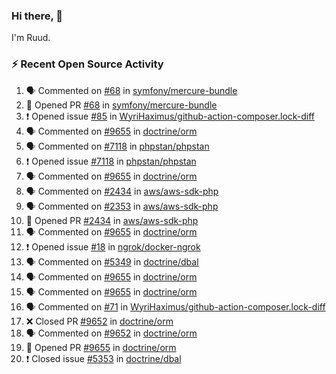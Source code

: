 ### Hi there, 👋

I'm Ruud.
 
### :zap: Recent Open Source Activity

<!--START_SECTION:activity-->
1. 🗣 Commented on [#68](https://github.com/symfony/mercure-bundle/issues/68) in [symfony/mercure-bundle](https://github.com/symfony/mercure-bundle)
2. 💪 Opened PR [#68](https://github.com/symfony/mercure-bundle/pull/68) in [symfony/mercure-bundle](https://github.com/symfony/mercure-bundle)
3. ❗️ Opened issue [#85](https://github.com/WyriHaximus/github-action-composer.lock-diff/issues/85) in [WyriHaximus/github-action-composer.lock-diff](https://github.com/WyriHaximus/github-action-composer.lock-diff)
4. 🗣 Commented on [#9655](https://github.com/doctrine/orm/issues/9655) in [doctrine/orm](https://github.com/doctrine/orm)
5. 🗣 Commented on [#7118](https://github.com/phpstan/phpstan/issues/7118) in [phpstan/phpstan](https://github.com/phpstan/phpstan)
6. ❗️ Opened issue [#7118](https://github.com/phpstan/phpstan/issues/7118) in [phpstan/phpstan](https://github.com/phpstan/phpstan)
7. 🗣 Commented on [#9655](https://github.com/doctrine/orm/issues/9655) in [doctrine/orm](https://github.com/doctrine/orm)
8. 🗣 Commented on [#2434](https://github.com/aws/aws-sdk-php/issues/2434) in [aws/aws-sdk-php](https://github.com/aws/aws-sdk-php)
9. 🗣 Commented on [#2353](https://github.com/aws/aws-sdk-php/issues/2353) in [aws/aws-sdk-php](https://github.com/aws/aws-sdk-php)
10. 💪 Opened PR [#2434](https://github.com/aws/aws-sdk-php/pull/2434) in [aws/aws-sdk-php](https://github.com/aws/aws-sdk-php)
11. 🗣 Commented on [#9655](https://github.com/doctrine/orm/issues/9655) in [doctrine/orm](https://github.com/doctrine/orm)
12. ❗️ Opened issue [#18](https://github.com/ngrok/docker-ngrok/issues/18) in [ngrok/docker-ngrok](https://github.com/ngrok/docker-ngrok)
13. 🗣 Commented on [#5349](https://github.com/doctrine/dbal/issues/5349) in [doctrine/dbal](https://github.com/doctrine/dbal)
14. 🗣 Commented on [#9655](https://github.com/doctrine/orm/issues/9655) in [doctrine/orm](https://github.com/doctrine/orm)
15. 🗣 Commented on [#9655](https://github.com/doctrine/orm/issues/9655) in [doctrine/orm](https://github.com/doctrine/orm)
16. 🗣 Commented on [#71](https://github.com/WyriHaximus/github-action-composer.lock-diff/issues/71) in [WyriHaximus/github-action-composer.lock-diff](https://github.com/WyriHaximus/github-action-composer.lock-diff)
17. ❌ Closed PR [#9652](https://github.com/doctrine/orm/pull/9652) in [doctrine/orm](https://github.com/doctrine/orm)
18. 🗣 Commented on [#9652](https://github.com/doctrine/orm/issues/9652) in [doctrine/orm](https://github.com/doctrine/orm)
19. 💪 Opened PR [#9655](https://github.com/doctrine/orm/pull/9655) in [doctrine/orm](https://github.com/doctrine/orm)
20. ❗️ Closed issue [#5353](https://github.com/doctrine/dbal/issues/5353) in [doctrine/dbal](https://github.com/doctrine/dbal)
<!--END_SECTION:activity-->
